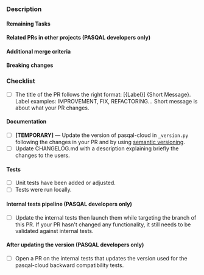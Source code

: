 ### Description

<!-- What has changed and why has it changed -->

#### Remaining Tasks

<!-- Tasks left to do, either in this PR or as future work -->

#### Related PRs in other projects (PASQAL developers only)

<!-- Links of others related PR to this one -->

#### Additional merge criteria

<!-- Here, add any extra criteria you consider mandatory for merging on top of the usual criteria -->

#### Breaking changes

<!-- Here, add all the breaking changes that this PR involves if there is any -->

### Checklist

- [ ] The title of the PR follows the right format: [{Label}] {Short Message}. Label examples: IMPROVEMENT, FIX, REFACTORING... Short message is about what your PR changes.

#### Documentation

- [ ] **[TEMPORARY]** — Update the version of pasqal-cloud in `_version.py` following the changes in your PR and by using [semantic versioning](https://semver.org/).
- [ ] Update CHANGELOG.md with a description explaining briefly the changes to the users.

#### Tests

- [ ] Unit tests have been added or adjusted.
- [ ] Tests were run locally.

#### Internal tests pipeline (PASQAL developers only)
- [ ] Update the internal tests then launch them while targeting the branch of this PR.
 If your PR hasn't changed any functionality, it still needs to be validated against internal tests.

#### After updating the version (PASQAL developers only)

- [ ] Open a PR on the internal tests that updates the version used for the pasqal-cloud backward compatibility tests.
